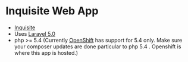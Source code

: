# Inquisite Web App

 * [Inquisite](http://inquisite.istenitc.org/)
 * Uses [Laravel 5.0](https://laravel.com/docs/5.0)
 * php >= 5.4 (Currently [OpenShift](https://openshift.redhat.com/app/login) has support for 5.4 only. Make sure your composer updates are done particular to php 5.4 . Openshift is where this app is hosted.)

